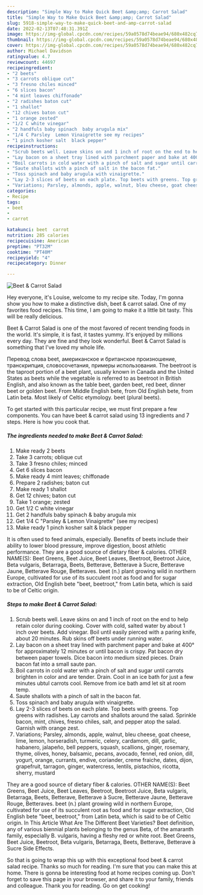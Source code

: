 ```yaml
---
description: "Simple Way to Make Quick Beet &amp;amp; Carrot Salad"
title: "Simple Way to Make Quick Beet &amp;amp; Carrot Salad"
slug: 5918-simple-way-to-make-quick-beet-and-amp-carrot-salad
date: 2022-02-13T07:48:31.391Z
image: https://img-global.cpcdn.com/recipes/59a0578d74beae94/680x482cq70/beet-carrot-salad-recipe-main-photo.jpg
thumbnail: https://img-global.cpcdn.com/recipes/59a0578d74beae94/680x482cq70/beet-carrot-salad-recipe-main-photo.jpg
cover: https://img-global.cpcdn.com/recipes/59a0578d74beae94/680x482cq70/beet-carrot-salad-recipe-main-photo.jpg
author: Michael Davidson
ratingvalue: 4.7
reviewcount: 44697
recipeingredient:
- "2 beets"
- "3 carrots oblique cut"
- "3 fresno chiles minced"
- "6 slices bacon"
- "4 mint leaves chiffonade"
- "2 radishes baton cut"
- "1 shallot"
- "12 chives baton cut"
- "1 orange zested"
- "1/2 C white vinegar"
- "2 handfuls baby spinach  baby arugula mix"
- "1/4 C Parsley  Lemon Vinaigrette see my recipes"
- "1 pinch kosher salt  black pepper"
recipeinstructions:
- "Scrub beets well. Leave skins on and 1 inch of root on the end to help retain color during cooking. Cover with cold, salted water by about 1 inch over beets. Add vinegar. Boil until easily pierced with a paring knife, about 20 minutes. Rub skins off beets under running water."
- "Lay bacon on a sheet tray lined with parchment paper and bake at 400° for approximately 12 minutes or until bacon is crispy. Pat bacon dry between paper towels. Dice bacon into medium sized pieces. Drain bacon fat into a small saute pan."
- "Boil carrots in cold water with a pinch of salt and sugar until carrots brighten in color and are tender. Drain. Cool in an ice bath for just a few minutes ubtul carrots cool. Remove from ice bath amd let sit at room temp."
- "Saute shallots with a pinch of salt in the bacon fat."
- "Toss spinach and baby arugula with vinaigrette."
- "Lay 2-3 slices of beets on each plate. Top beets with greens. Top greens with radishes. Lay carrots and shallots around the salad. Sprinkle  bacon, mint, chives, fresno chiles, salt, and pepper atop the salad. Garnish with orange zest."
- "Variations; Parsley, almonds, apple, walnut, bleu cheese, goat cheese, lime, lemon, horseradish, turmeric, celery, cardamom, dill, garlic, habanero, jalapeño, bell peppers, squash, scallions, ginger, rosemary, thyme, olives, honey, balsamic, pecans, avocado, fennel, red onion, dill, yogurt, orange, currants, endive, coriander, creme fraiche, dates, dijon, grapefruit, tarragon, ginger, watercress, lentils, pistachios, ricotta, sherry, mustard"
categories:
- Recipe
tags:
- beet
- 
- carrot

katakunci: beet  carrot 
nutrition: 285 calories
recipecuisine: American
preptime: "PT32M"
cooktime: "PT40M"
recipeyield: "4"
recipecategory: Dinner

---
```



![Beet &amp; Carrot Salad](https://img-global.cpcdn.com/recipes/59a0578d74beae94/680x482cq70/beet-carrot-salad-recipe-main-photo.jpg)

Hey everyone, it's Louise, welcome to my recipe site. Today, I'm gonna show you how to make a distinctive dish, beet &amp; carrot salad. One of my favorites food recipes. This time, I am going to make it a little bit tasty. This will be really delicious.

Beet &amp; Carrot Salad is one of the most favored of recent trending foods in the world. It's simple, it is fast, it tastes yummy. It's enjoyed by millions every day. They are fine and they look wonderful. Beet &amp; Carrot Salad is something that I've loved my whole life.

Перевод слова beet, американское и британское произношение, транскрипция, словосочетания, примеры использования. The beetroot is the taproot portion of a beet plant, usually known in Canada and the United States as beets while the vegetable is referred to as beetroot in British English, and also known as the table beet, garden beet, red beet, dinner beet or golden beet. From Middle English bete, from Old English bete, from Latin beta. Most likely of Celtic etymology. beet (plural beets).


To get started with this particular recipe, we must first prepare a few components. You can have beet &amp; carrot salad using 13 ingredients and 7 steps. Here is how you cook that.

<!--inarticleads1-->

##### The ingredients needed to make Beet &amp; Carrot Salad:

1. Make ready 2 beets
1. Take 3 carrots; oblique cut
1. Take 3 fresno chiles; minced
1. Get 6 slices bacon
1. Make ready 4 mint leaves; chiffonade
1. Prepare 2 radishes; baton cut
1. Make ready 1 shallot
1. Get 12 chives; baton cut
1. Take 1 orange; zested
1. Get 1/2 C white vinegar
1. Get 2 handfuls baby spinach &amp; baby arugula mix
1. Get 1/4 C &#34;Parsley &amp; Lemon Vinaigrette&#34; (see my recipes)
1. Make ready 1 pinch kosher salt &amp; black pepper


It is often used to feed animals, especially. Benefits of beets include their ability to lower blood pressure, improve digestion, boost athletic performance. They are a good source of dietary fiber &amp; calories. OTHER NAME(S): Beet Greens, Beet Juice, Beet Leaves, Beetroot, Beetroot Juice, Beta vulgaris, Betarraga, Beets, Betterave, Betterave à Sucre, Betterave Jaune, Betterave Rouge, Betteraves. beet (n.) plant growing wild in northern Europe, cultivated for use of its succulent root as food and for sugar extraction, Old English bete &#34;beet, beetroot,&#34; from Latin beta, which is said to be of Celtic origin. 

<!--inarticleads2-->

##### Steps to make Beet &amp; Carrot Salad:

1. Scrub beets well. Leave skins on and 1 inch of root on the end to help retain color during cooking. Cover with cold, salted water by about 1 inch over beets. Add vinegar. Boil until easily pierced with a paring knife, about 20 minutes. Rub skins off beets under running water.
1. Lay bacon on a sheet tray lined with parchment paper and bake at 400° for approximately 12 minutes or until bacon is crispy. Pat bacon dry between paper towels. Dice bacon into medium sized pieces. Drain bacon fat into a small saute pan.
1. Boil carrots in cold water with a pinch of salt and sugar until carrots brighten in color and are tender. Drain. Cool in an ice bath for just a few minutes ubtul carrots cool. Remove from ice bath amd let sit at room temp.
1. Saute shallots with a pinch of salt in the bacon fat.
1. Toss spinach and baby arugula with vinaigrette.
1. Lay 2-3 slices of beets on each plate. Top beets with greens. Top greens with radishes. Lay carrots and shallots around the salad. Sprinkle  bacon, mint, chives, fresno chiles, salt, and pepper atop the salad. Garnish with orange zest.
1. Variations; Parsley, almonds, apple, walnut, bleu cheese, goat cheese, lime, lemon, horseradish, turmeric, celery, cardamom, dill, garlic, habanero, jalapeño, bell peppers, squash, scallions, ginger, rosemary, thyme, olives, honey, balsamic, pecans, avocado, fennel, red onion, dill, yogurt, orange, currants, endive, coriander, creme fraiche, dates, dijon, grapefruit, tarragon, ginger, watercress, lentils, pistachios, ricotta, sherry, mustard


They are a good source of dietary fiber &amp; calories. OTHER NAME(S): Beet Greens, Beet Juice, Beet Leaves, Beetroot, Beetroot Juice, Beta vulgaris, Betarraga, Beets, Betterave, Betterave à Sucre, Betterave Jaune, Betterave Rouge, Betteraves. beet (n.) plant growing wild in northern Europe, cultivated for use of its succulent root as food and for sugar extraction, Old English bete &#34;beet, beetroot,&#34; from Latin beta, which is said to be of Celtic origin. In This Article What Are The Different Beet Varieties? Beet definition, any of various biennial plants belonging to the genus Beta, of the amaranth family, especially B. vulgaris, having a fleshy red or white root. Beet Greens, Beet Juice, Beetroot, Beta vulgaris, Betarraga, Beets, Betterave, Betterave à Sucre Side Effects. 

So that is going to wrap this up with this exceptional food beet &amp; carrot salad recipe. Thanks so much for reading. I'm sure that you can make this at home. There is gonna be interesting food at home recipes coming up. Don't forget to save this page in your browser, and share it to your family, friends and colleague. Thank you for reading. Go on get cooking!
